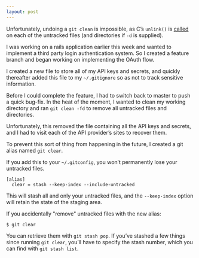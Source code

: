 ```yaml
---
layout: post
---
```


Unfortunately, undoing a `git clean` is impossible, as C’s `unlink()` is [called](https://github.com/git/git/blob/9874fca7122563e28d699a911404fc49d2a24f1c/builtin/clean.c#L987)
on each of the untracked files (and directories if `-d` is supplied).

I was working on a rails application earlier this week and wanted to implement
a third party login authentication system. So I created a feature branch and
began working on implementing the OAuth flow.

I created a new file to store all of my API keys and secrets, and quickly thereafter
added this file to my `~/.gitignore` so as not to track sensitive information.

Before I could complete the feature, I had to switch back to master to push a quick
bug-fix. In the heat of the moment, I wanted to clean my working directory and
ran  `git clean -fd` to remove all untracked files and directories.

Unfortunately, this removed the file containing all the API keys and secrets, and 
I had to visit each of the API provider’s sites to recover them.

To prevent this sort of thing from happening in the future, I created a git alias
named `git clear`.

If you add this to your `~/.gitconfig`, you won’t permanently lose your untracked files.

    [alias]
      clear = stash --keep-index --include-untracked

This will stash all and only your untracked files, and the `--keep-index` option will retain
the state of the staging area.

If you accidentally "remove" untracked files with the new alias:

    $ git clear

You can retrieve them with `git stash pop`. If you’ve stashed a few things since
running `git clear`, you’ll have to specify the stash number, which you can find
with `git stash list`.
